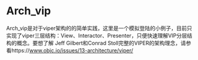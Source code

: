# Arch_vip
Arch_vip是对于viper架构的的简单实践，这里是一个模拟登陆的小例子，目前只实现了viper三层结构：View、Interactor、Presenter，只便快速理解VIP分层结构的概念。要想了解 Jeff Gilbert和Conrad Stoll完整的VIPER的架构理念，请参看https://www.objc.io/issues/13-architecture/viper/


